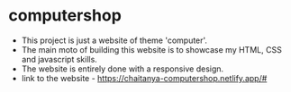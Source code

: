 # computershop
- This project is just a website of theme 'computer'.
- The main moto of building this website is to showcase my HTML, CSS and javascript skills.
- The website is entirely done with a responsive design.
- link to the website - https://chaitanya-computershop.netlify.app/#
